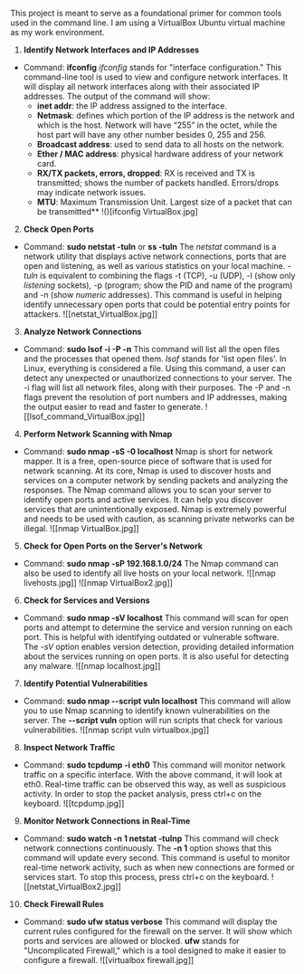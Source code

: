 This project is meant to serve as a foundational primer for common tools used in the command line. I am using a VirtualBox Ubuntu virtual machine as my work environment.

1. **Identify Network Interfaces and IP Addresses**

- Command: **ifconfig**
  _ifconfig_ stands for "interface configuration." This command-line tool is used to view and configure network interfaces. It will display all network interfaces along with their associated IP addresses. The output of the command will show:
  - **inet addr**: the IP address assigned to the interface. 
  - **Netmask**: defines which portion of the IP address is the network and which is the host. Network will have “255” in the octet, while the host part will have any other number besides 0, 255 and 256.
  - **Broadcast address**: used to send data to all hosts on the network.
  - **Ether / MAC address**: physical hardware address of your network card.
  - **RX/TX packets, errors, dropped**: RX is received and TX is transmitted; shows the number of packets handled. Errors/drops may indicate network issues.
  - **MTU**: Maximum Transmission Unit. Largest size of a packet that can be transmitted\*\*
    !()[ifconfig VirtualBox.jpg]

2. **Check Open Ports**

- Command: **sudo netstat -tuln** or **ss -tuln**
  The _netstat_ command is a network utility that displays active network connections, ports that are open and listening, as well as various statistics on your local machine. _-tuln_ is equivalent to combining the flags -t (TCP), -u (UDP), -l (show only _listening_ sockets), -p (program; show the PID and name of the program) and -n (show _numeric_ addresses). This command is useful in helping identify unnecessary open ports that could be potential entry points for attackers.
  ![[netstat_VirtualBox.jpg]]

3. **Analyze Network Connections**

- Command: **sudo lsof -i -P -n**
  This command will list all the open files and the processes that opened them. _lsof_ stands for 'list open files'. In Linux, everything is considered a file. Using this command, a user can detect any unexpected or unauthorized connections to your server. The -i flag will list all network files, along with their purposes. The -P and -n flags prevent the resolution of port numbers and IP addresses, making the output easier to read and faster to generate.
  ![[lsof_command_VirtualBox.jpg]]

4. **Perform Network Scanning with Nmap**

- Command: **sudo nmap -sS -0 localhost**
  Nmap is short for network mapper. It is a free, open-source piece of software that is used for network scanning. At its core, Nmap is used to discover hosts and services on a computer network by sending packets and analyzing the responses. The Nmap command allows you to scan your server to identify open ports and active services. It can help you discover services that are unintentionally exposed. Nmap is extremely powerful and needs to be used with caution, as scanning private networks can be illegal.
  ![[nmap VirtualBox.jpg]]

5. **Check for Open Ports on the Server's Network**

- Command: **sudo nmap -sP 192.168.1.0/24**
  The Nmap command can also be used to identify all live hosts on your local network.
  ![[nmap livehosts.jpg]]
  ![[nmap VirtualBox2.jpg]]

6. **Check for Services and Versions**

- Command: **sudo nmap -sV localhost**
  This command will scan for open ports and attempt to determine the service and version running on each port. This is helpful with identifying outdated or vulnerable software. The _-sV_ option enables version detection, providing detailed information about the services running on open ports. It is also useful for detecting any malware.
  ![[nmap localhost.jpg]]

7. **Identify Potential Vulnerabilities**

- Command: **sudo nmap --script vuln localhost**
  This command will allow you to use Nmap scanning to identify known vulnerabilities on the server. The **--script vuln** option will run scripts that check for various vulnerabilities.
  ![[nmap script vuln virtualbox.jpg]]

8. **Inspect Network Traffic**

- Command: **sudo tcpdump -i eth0**
  This command will monitor network traffic on a specific interface. With the above command, it will look at eth0. Real-time traffic can be observed this way, as well as suspicious activity. In order to stop the packet analysis, press ctrl+c on the keyboard.
  ![[tcpdump.jpg]]

9. **Monitor Network Connections in Real-Time**

- Command: **sudo watch -n 1 netstat -tulnp**
  This command will check network connections continuously. The **-n 1** option shows that this command will update every second. This command is useful to monitor real-time network activity, such as when new connections are formed or services start. To stop this process, press ctrl+c on the keyboard.
  ![[netstat_VirtualBox2.jpg]]

10. **Check Firewall Rules**

- Command: **sudo ufw status verbose**
  This command will display the current rules configured for the firewall on the server. It will show which ports and services are allowed or blocked. **ufw** stands for "Uncomplicated Firewall," which is a tool designed to make it easier to configure a firewall.
  ![[virtualbox firewall.jpg]]
